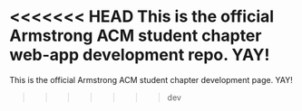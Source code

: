 <<<<<<< HEAD
This is the official Armstrong ACM student chapter web-app development repo. YAY!
=======
This is the official Armstrong ACM student chapter development page. YAY! 
>>>>>>> dev
